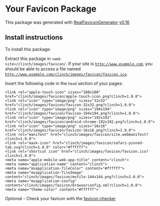 # Your Favicon Package

This package was generated with [RealFaviconGenerator](https://realfavicongenerator.net/) [v0.16](https://realfavicongenerator.net/change_log#v0.16)

## Install instructions

To install this package:

Extract this package in <code>&lt;web site&gt;/clinch/images/favicon/</code>. If your site is <code>http://www.example.com</code>, you should be able to access a file named <code>http://www.example.com/clinch/images/favicon/favicon.ico</code>.

Insert the following code in the `head` section of your pages:

    <link rel="apple-touch-icon" sizes="180x180" href="clinch/images/favicon/apple-touch-icon.png?clinch=1.0.0">
    <link rel="icon" type="image/png" sizes="32x32" href="clinch/images/favicon/favicon-32x32.png?clinch=1.0.0">
    <link rel="icon" type="image/png" sizes="194x194" href="clinch/images/favicon/favicon-194x194.png?clinch=1.0.0">
    <link rel="icon" type="image/png" sizes="192x192" href="clinch/images/favicon/android-chrome-192x192.png?clinch=1.0.0">
    <link rel="icon" type="image/png" sizes="16x16" href="clinch/images/favicon/favicon-16x16.png?clinch=1.0.0">
    <link rel="manifest" href="clinch/images/favicon/site.webmanifest?clinch=1.0.0">
    <link rel="mask-icon" href="clinch/images/favicon/safari-pinned-tab.svg?clinch=1.0.0" color="#ffffff">
    <link rel="shortcut icon" href="clinch/images/favicon/favicon.ico?clinch=1.0.0">
    <meta name="apple-mobile-web-app-title" content="clinch">
    <meta name="application-name" content="clinch">
    <meta name="msapplication-TileColor" content="#ffffff">
    <meta name="msapplication-TileImage" content="clinch/images/favicon/mstile-144x144.png?clinch=1.0.0">
    <meta name="msapplication-config" content="clinch/images/favicon/browserconfig.xml?clinch=1.0.0">
    <meta name="theme-color" content="#ffffff">

*Optional* - Check your favicon with the [favicon checker](https://realfavicongenerator.net/favicon_checker)
